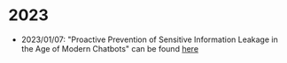 # 2023

* 2023/01/07: "Proactive Prevention of Sensitive Information Leakage in the Age of Modern Chatbots" can be found [here]()
 
